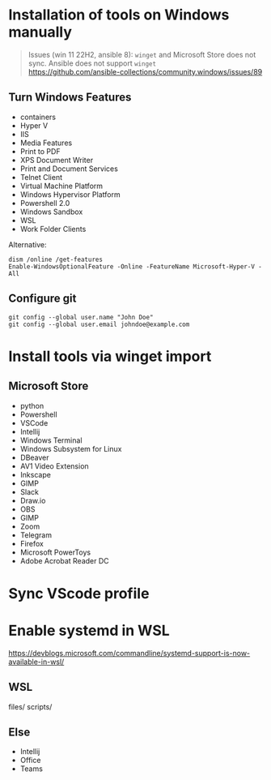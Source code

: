 # Installation of tools on Windows manually

> Issues (win 11 22H2, ansible 8): `winget` and Microsoft Store does not sync. Ansible does not support `winget`<br>
https://github.com/ansible-collections/community.windows/issues/89<br>

## Turn Windows Features
- containers
- Hyper V
- IIS
- Media Features
- Print to PDF
- XPS Document Writer
- Print and Document Services
- Telnet Client
- Virtual Machine Platform
- Windows Hypervisor Platform
- Powershell 2.0
- Windows Sandbox
- WSL
- Work Folder Clients

Alternative:
```
dism /online /get-features
Enable-WindowsOptionalFeature -Online -FeatureName Microsoft-Hyper-V -All
```

## Configure git
```
git config --global user.name "John Doe"
git config --global user.email johndoe@example.com
```

# Install tools via winget import

## Microsoft Store
- python
- Powershell
- VSCode
- Intellij
- Windows Terminal
- Windows Subsystem for Linux
- DBeaver
- AV1 Video Extension
- Inkscape
- GIMP
- Slack
- Draw.io
- OBS
- GIMP
- Zoom
- Telegram
- Firefox
- Microsoft PowerToys
- Adobe Acrobat Reader DC

# Sync VScode profile

# Enable systemd in WSL
https://devblogs.microsoft.com/commandline/systemd-support-is-now-available-in-wsl/<br>

## WSL
files/
scripts/

## Else
- Intellij
- Office
- Teams
